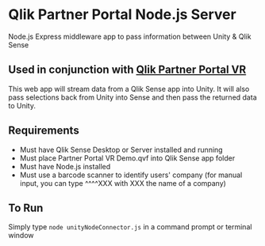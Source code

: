 # Qlik Partner Portal Node.js Server
Node.js Express middleware app to pass information between Unity &amp; Qlik Sense

## Used in conjunction with  [Qlik Partner Portal VR](https://github.com/ImmersiveAnalytics/QlikPartnerPortalVR)
This web app will stream data from a Qlik Sense app into Unity. It will also pass selections back from Unity into Sense and then pass the returned data to Unity.

## Requirements
- Must have Qlik Sense Desktop or Server installed and running
- Must place Partner Portal VR Demo.qvf into Qlik Sense app folder
- Must have Node.js installed
- Must use a barcode scanner to identify users' company (for manual input, you can type ^^^^XXX with XXX the name of a company)

## To Run
Simply type `node unityNodeConnector.js` in a command prompt or terminal window
